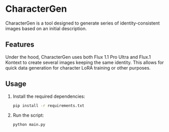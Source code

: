 # CharacterGen
CharacterGen is a tool designed to generate series of identity-consistent images based on an initial description.

## Features
Under the hood, CharacterGen uses both Flux 1.1 Pro Ultra and Flux.1 Kontext to create several images keeping the same identity. This allows for quick data generation for character LoRA training or other purposes.

## Usage
1. Install the required dependencies:
   ```bash
   pip install -r requirements.txt
   ```
2. Run the script:
    ```bash
    python main.py
    ```